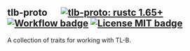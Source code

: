 ## tlb-proto &emsp; [![tlb-proto: rustc 1.65+]][Rust 1.65] [![Workflow badge]][Workflow] [![License MIT badge]][License MIT]

[tlb-proto: rustc 1.65+]: https://img.shields.io/badge/rustc-1.65+-lightgray.svg

[Rust 1.65]: https://blog.rust-lang.org/2022/11/03/Rust-1.65.0.html

[Workflow badge]: https://img.shields.io/github/actions/workflow/status/Rexagon/tlb-proto/master.yml?branch=master

[Workflow]: https://github.com/Rexagon/tlb-proto/actions?query=workflow%3Amaster

[License MIT badge]: https://img.shields.io/badge/license-MIT-blue.svg

[License MIT]: https://opensource.org/licenses/MIT

A collection of traits for working with TL-B.

